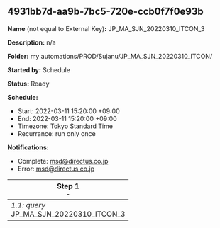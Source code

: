 ## 4931bb7d-aa9b-7bc5-720e-ccb0f7f0e93b

**Name** (not equal to External Key)**:** JP_MA_SJN_20220310_ITCON_3 


**Description:** n/a

**Folder:** my automations/PROD/Sujanu/JP_MA_SJN_20220310_ITCON/

**Started by:** Schedule

**Status:** Ready

**Schedule:**

* Start: 2022-03-11 15:20:00 +09:00
* End: 2022-03-11 15:20:00 +09:00
* Timezone: Tokyo Standard Time
* Recurrance: run only once

**Notifications:**

* Complete: msd@directus.co.jp
* Error: msd@directus.co.jp

| Step 1<br>_<small>-</small>_ |
| --- |
| _1.1: query_<br>JP_MA_SJN_20220310_ITCON_3 |
